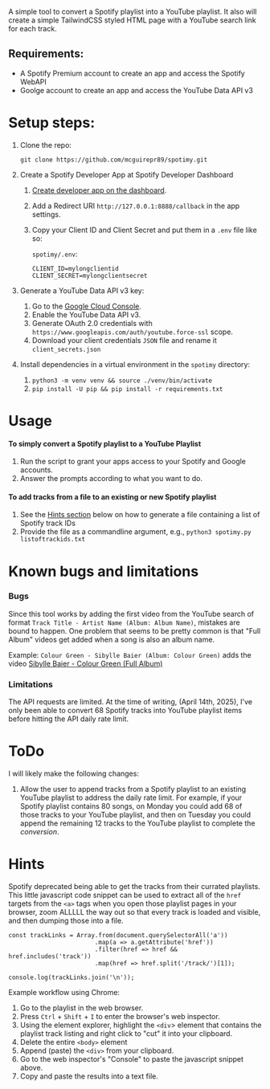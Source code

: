 A simple tool to convert a Spotify playlist into a YouTube playlist. It also will create a simple TailwindCSS styled HTML page with a YouTube search link for each track.

## Requirements:
- A Spotify Premium account to create an app and access the Spotify WebAPI
- Goolge account to create an app and access the YouTube Data API v3

# Setup steps:
1. Clone the repo:
   ```
   git clone https://github.com/mcguirepr89/spotimy.git
   ```
1. Create a Spotify Developer App at Spotify Developer Dashboard
   1. [Create developer app on the dashboard](https://developer.spotify.com/dashboard).
   1. Add a Redirect URI `http://127.0.0.1:8888/callback` in the app settings.
   1. Copy your Client ID and Client Secret and put them in a `.env` file like so:

      `spotimy/.env`:    
      ```
      CLIENT_ID=mylongclientid
      CLIENT_SECRET=mylongclientsecret
      ```
1. Generate a YouTube Data API v3 key:
   1. Go to the [Google Cloud Console](https://console.cloud.google.com/).
   1. Enable the YouTube Data API v3.
   1. Generate OAuth 2.0 credentials with `https://www.googleapis.com/auth/youtube.force-ssl` scope.
   1. Download your client credentials `JSON` file and rename it `client_secrets.json`
  
1. Install dependencies in a virtual environment in the `spotimy` directory:
   1. `python3 -m venv venv && source ./venv/bin/activate`
   1. `pip install -U pip && pip install -r requirements.txt`

# Usage
  #### To simply convert a Spotify playlist to a YouTube Playlist
  1. Run the script to grant your apps access to your Spotify and Google accounts.
  1. Answer the prompts according to what you want to do.
  #### To add tracks from a file to an existing or new Spotify playlist
  1. See the [Hints section](https://github.com/mcguirepr89/spotimy?tab=readme-ov-file#hints) below on how to generate a file containing a list of Spotify track IDs
  1. Provide the file as a commandline argument, e.g., `python3 spotimy.py listoftrackids.txt`

# Known bugs and limitations
### Bugs
Since this tool works by adding the first video from the YouTube search of format `Track Title - Artist Name (Album: Album Name)`, mistakes are bound to happen. One problem that seems to be pretty common is that "Full Album" videos get added when a song is also an album name.

Example: `Colour Green - Sibylle Baier (Album: Colour Green)` adds the video [Sibylle Baier - Colour Green (Full Album)](https://www.youtube.com/watch?v=8xVw7BEnkEI)

### Limitations
The API requests are limited. At the time of writing, (April 14th, 2025), I've only been able to convert 68 Spotify tracks into YouTube playlist items before hitting the API daily rate limit.

# ToDo
I will likely make the following changes:
1. Allow the user to append tracks from a Spotify playlist to an existing YouTube playlist to address the daily rate limit. For example, if your Spotify playlist contains 80 songs, on Monday you could add 68 of those tracks to your YouTube playlist, and then on Tuesday you could append the remaining 12 tracks to the YouTube playlist to complete the _conversion_.

# Hints
Spotify deprecated being able to get the tracks from their currated playlists. This little javascript code snippet can be used to extract all of the `href` targets from the `<a>` tags when you open those playlist pages in your browser, zoom ALLLLL the way out so that every track is loaded and visible, and then dumping those into a file.

```
const trackLinks = Array.from(document.querySelectorAll('a'))
                        .map(a => a.getAttribute('href'))
                        .filter(href => href && href.includes('track'))
                        .map(href => href.split('/track/')[1]);

console.log(trackLinks.join('\n'));
```

Example workflow using Chrome:
1. Go to the playlist in the web browser.
1. Press `Ctrl` + `Shift` + `I` to enter the browser's web inspector.
1. Using the element explorer, highlight the `<div`> element that contains the playlist track listing and right click to "cut" it into your clipboard.
1. Delete the entire `<body>` element
1. Append (paste) the `<div>` from your clipboard.
1. Go to the web inspector's "Console" to paste the javascript snippet above.
1. Copy and paste the results into a text file.

